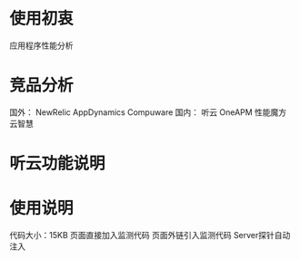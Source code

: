 # 使用初衷
  应用程序性能分析
# 竞品分析
  国外：
      NewRelic
      AppDynamics
      Compuware
  国内：
      听云
      OneAPM
      性能魔方
      云智慧
# 听云功能说明

# 使用说明
  代码大小：15KB
  页面直接加入监测代码
  页面外链引入监测代码
  Server探针自动注入

